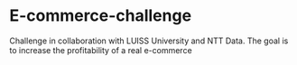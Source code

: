# E-commerce-challenge
Challenge in collaboration with LUISS University and NTT Data. The goal is to increase the profitability of a real e-commerce 
